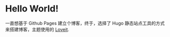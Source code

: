 # Hello World!


  一直想基于 Github Pages 建立个博客，终于，选择了 Hugo 静态站点工具的方式来搭建博客，主题使用的 [Loveit](https://github.com/dillonzq/LoveIt).

